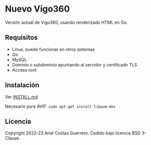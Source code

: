 # Nuevo Vigo360

Versión actual de Vigo360, usando renderizado HTML en Go.

## Requisitos

-   Linux, puede funcionar en otros sistemas
-   Go
-   MySQL
-   Dominio o subdominio apuntando al servidor y certificado TLS
-   Acceso root

## Instalación

Ver [INSTALL.md](INSTALL.md)

Necesario para AVIF: `sudo apt-get install libaom-dev`

## Licencia

Copyright 2022-23 Ariel Costas Guerrero. Cedido bajo licencia BSD 3-Clause.